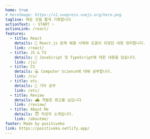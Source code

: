 ```yaml
---
home: true
# heroImage: https://v1.vuepress.vuejs.org/hero.png
tagline: 배운 것을 짧게 기록합니다
actionText: ✨ START ✨
actionLink: /react/
features:
  - title: React
    details: 🔑 React.js 문제 해결 사례와 도움이 되었던 내용 정리합니다.
    link: /react/
  - title: JS & TS
    details: 📕 JavaScript 및 TypeScript에 대한 내용을 담습니다.
    link: /js/
  - title: CS
    details: 💻 Computer Science에 대해 공부합니다.
    link: /cs/
  - title: etc.
    details: 📌 기타 공부
    link: /etc/
  - title: Review
    details: ⛴ 격월로 회고를 남깁니다
    link: /review/
  - title: About Me
    details: 😇 작성자 소개입니다.
    link: /aboutme/
footer: Made by positiveko
link: https://positiveko.netlify.app/
---
```

